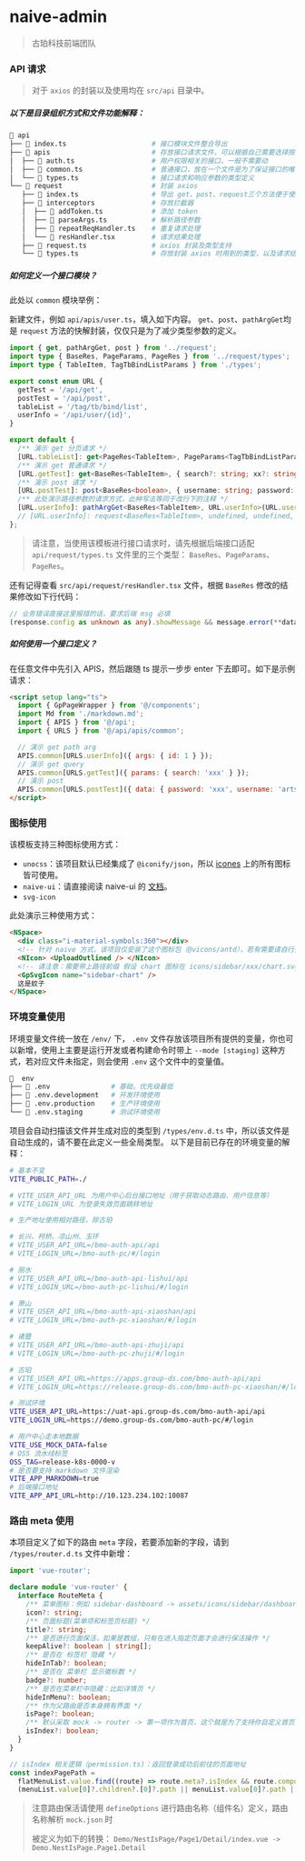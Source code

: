# naive-admin

> 古珀科技前端团队

### API 请求

> 对于 `axios` 的封装以及使用均在 `src/api` 目录中。

##### 以下是目录组织方式和文件功能解释：

```bash
 api
├──  index.ts                     # 接口模块文件整合导出
├──  apis                         # 存放接口请求文件，可以根据自己需要选择按模块分割或者统一放在 common 文件中
│  ├──  auth.ts                   # 用户权限相关的接口，一般不需要动
│  ├──  common.ts                 # 普通接口，放在一个文件是为了保证接口的唯一性，避免重复定义
│  └──  types.ts                  # 接口请求和响应参数的类型定义
└──  request                      # 封装 axios
   ├──  index.ts                  # 导出 get、post、request三个方法便于使用
   ├──  interceptors              # 存放拦截器
   │  ├──  addToken.ts            # 添加 token
   │  ├──  parseArgs.ts           # 解析路径参数
   │  ├──  repeatReqHandler.ts    # 重复请求处理
   │  └──  resHandler.tsx         # 请求结果处理
   ├──  request.ts                # axios 封装及类型支持
   └──  types.ts                  # 存放封装 axios 时用到的类型，以及请求结果的基础形状和分页参数的基础形状
```

##### 如何定义一个接口模块？

此处以 `common` 模块举例：

新建文件，例如 `api/apis/user.ts`，填入如下内容。 `get`、`post`、`pathArgGet`均是 `request` 方法的快解封装，仅仅只是为了减少类型参数的定义。

```ts
import { get, pathArgGet, post } from '../request';
import type { BaseRes, PageParams, PageRes } from '../request/types';
import type { TableItem, TagTbBindListParams } from './types';

export const enum URL {
  getTest = '/api/get',
  postTest = '/api/post',
  tableList = '/tag/tb/bind/list',
  userInfo = '/api/user/{id}',
}

export default {
  /** 演示 get 分页请求 */
  [URL.tableList]: get<PageRes<TableItem>, PageParams<TagTbBindListParams>>(URL.tableList),
  /** 演示 get 普通请求 */
  [URL.getTest]: get<BaseRes<TableItem>, { search?: string; xx?: string }>(URL.getTest),
  /** 演示 post 请求 */
  [URL.postTest]: post<BaseRes<boolean>, { username: string; password: string }>(URL.postTest),
  /** 此处演示路径参数的请求方式，此种写法等同于改行下的注释 */
  [URL.userInfo]: pathArgGet<BaseRes<TableItem>, URL.userInfo>(URL.userInfo),
  // [URL.userInfo]: request<BaseRes<TableItem>, undefined, undefined, URL.userInfo>({ url: URL.userInfo })
};
```

> 请注意，当使用该模板进行接口请求时，请先根据后端接口适配 `api/request/types.ts` 文件里的三个类型： `BaseRes`、`PageParams`、`PageRes`。

还有记得查看 `src/api/request/resHandler.tsx` 文件，根据 `BaseRes` 修改的结果修改如下行代码：

```ts
// 业务错误直接这里报错的话，要求后端 msg 必填
(response.config as unknown as any).showMessage && message.error(**data.msg**);
```

##### 如何使用一个接口定义？

在任意文件中先引入 APIS，然后跟随 ts 提示一步步 enter 下去即可。如下是示例请求：

```html
<script setup lang="ts">
  import { GpPageWrapper } from '@/components';
  import Md from './markdown.md';
  import { APIS } from '@/api';
  import { URLS } from '@/api/apis/common';

  // 演示 get path arg
  APIS.common[URLS.userInfo]({ args: { id: 1 } });
  // 演示 get query
  APIS.common[URLS.getTest]({ params: { search: 'xxx' } });
  // 演示 post
  APIS.common[URLS.postTest]({ data: { password: 'xxx', username: 'artsmp' } });
</script>
```

### 图标使用

该模板支持三种图标使用方式：

- `unocss`：该项目默认已经集成了 `@iconify/json`，所以 [icones](https://icones.js.org/) 上的所有图标皆可使用。
- `naive-ui`：请直接阅读 naive-ui 的 [文档](https://www.naiveui.com/zh-CN/os-theme/components/icon)。
- `svg-icon`

此处演示三种使用方式：

```html
<NSpace>
  <div class="i-material-symbols:360"></div>
  <!-- 针对 naive 方式，该项目仅安装了这个图标包（@vicons/antd），若有需要请自行安装其他图包。 -->
  <NIcon> <UploadOutlined /> </NIcon>
  <!-- 请注意：需要带上路径前缀 假设 chart 图标在 icons/sidebar/xxx/chart.svg，则他的名字为 sidebar-xxx-chart -->
  <GpSvgIcon name="sidebar-chart" />
  这是蚊子
</NSpace>
```

### 环境变量使用

环境变量文件统一放在 `/env/` 下， `.env` 文件存放该项目所有提供的变量，你也可以新增，使用上主要是运行开发或者构建命令时带上 `--mode [staging]` 这种方式，若对应文件未指定，则会使用 `.env` 这个文件中的变量值。

```bash
  env
├──  .env               # 基础，优先级最低
├──  .env.development   # 开发环境使用
├──  .env.production    # 生产环境使用
└──  .env.staging       # 测试环境使用
```

项目会自动扫描该文件并生成对应的类型到 `/types/env.d.ts` 中，所以该文件是自动生成的，请不要在此定义一些全局类型。
以下是目前已存在的环境变量的解释：

```bash
# 基本不变
VITE_PUBLIC_PATH=./

# VITE_USER_API_URL 为用户中心后台接口地址（用于获取动态路由、用户信息等）
# VITE_LOGIN_URL 为登录失效页面跳转地址

# 生产地址使用相对路径，除古珀

# 长兴、柯桥、凉山州、玉环
# VITE_USER_API_URL=/bmo-auth-api/api
# VITE_LOGIN_URL=/bmo-auth-pc/#/login

# 丽水
# VITE_USER_API_URL=/bmo-auth-api-lishui/api
# VITE_LOGIN_URL=/bmo-auth-pc-lishui/#/login

# 萧山
# VITE_USER_API_URL=/bmo-auth-api-xiaoshan/api
# VITE_LOGIN_URL=/bmo-auth-pc-xiaoshan/#/login

# 诸暨
# VITE_USER_API_URL=/bmo-auth-api-zhuji/api
# VITE_LOGIN_URL=/bmo-auth-pc-zhuji/#/login

# 古珀
# VITE_USER_API_URL=https://apps.group-ds.com/bmo-auth-api/api
# VITE_LOGIN_URL=https://release.group-ds.com/bmo-auth-pc-xiaoshan/#/login

# 测试环境
VITE_USER_API_URL=https://uat-api.group-ds.com/bmo-auth-api/api
VITE_LOGIN_URL=https://demo.group-ds.com/bmo-auth-pc/#/login

# 用户中心走本地数据
VITE_USE_MOCK_DATA=false
# OSS 流水线标签
OSS_TAG=release-k8s-0000-v
# 是否要支持 markdown 文件渲染
VITE_APP_MARKDOWN=true
# 后端接口地址
VITE_APP_API_URL=http://10.123.234.102:10087
```

### 路由 meta 使用

本项目定义了如下的路由 `meta` 字段，若要添加新的字段，请到 `/types/router.d.ts` 文件中新增：

```ts
import 'vue-router';

declare module 'vue-router' {
  interface RouteMeta {
    /** 菜单图标：例如 sidebar-dashboard -> assets/icons/sidebar/dashboard.svg */
    icon?: string;
    /** 页面标题(菜单项和标签页标题) */
    title?: string;
    /** 是否进行页面保活，如果是数组，只有在进入指定页面才会进行保活操作 */
    keepAlive?: boolean | string[];
    /** 是否在 标签栏 隐藏 */
    hideInTab?: boolean;
    /** 是否在 菜单栏 显示徽标数 */
    badge?: number;
    /** 是否在菜单栏中隐藏：比如详情页 */
    hideInMenu?: boolean;
    /** 作为父路由是否本身拥有界面 */
    isPage?: boolean;
    /** 默认采取 mock -> router -> 第一项作为首页，这个就是为了支持你自定义首页而不是默认第一项 */
    isIndex?: boolean;
  }
}

// isIndex 相关逻辑（permission.ts)：返回登录成功后前往的页面地址
const indexPagePath =
  flatMenuList.value.find((route) => route.meta?.isIndex && route.component)?.path ??
  (menuList.value[0]?.children?.[0]?.path || menuList.value[0]?.path || otherPagePath || '/');
```

> 注意路由保活请使用 `defineOptions` 进行路由名称（组件名）定义，路由名称解析 `mock.json` 时
>
> 被定义为如下的转换： `Demo/NestIsPage/Page1/Detail/index.vue -> Demo.NestIsPage.Page1.Detail`
